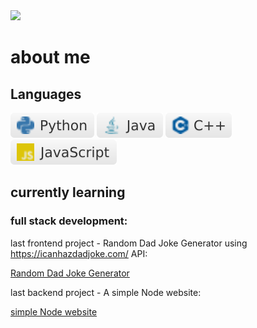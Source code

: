 <img src="https://github.com/yehudav/yehudav/blob/main/hello%20there.gif">

# about me

## Languages

<img src="https://github.com/yehudav/yehudav/blob/main/svg/python.svg"> <img src="https://github.com/yehudav/yehudav/blob/main/svg/java.svg"> <img src="https://github.com/yehudav/yehudav/blob/main/svg/c++.svg"> <img src="https://github.com/yehudav/yehudav/blob/main/svg/javascript.svg">

## currently learning

### full stack development:

last frontend project - Random Dad Joke Generator using https://icanhazdadjoke.com/ API:

<a href="https://yehudav.github.io/full-stack/JavaScript/random%20dad%20joke%20generator/" target="_blank">Random Dad Joke Generator</a>

last backend project - A simple Node website:

<a href="https://warm-thicket-35652.herokuapp.com/index/" target="_blank">simple Node website</a>

